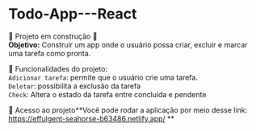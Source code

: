 # Todo-App---React
:construction: Projeto em construção :construction:
<br><strong>Objetivo:</strong> Construir um app onde o usuário possa criar, excluir e marcar uma tarefa como pronta.

:hammer: Funcionalidades do projeto:
<br>`Adicionar tarefa`: permite que o usuário crie uma tarefa.
<br>`Deletar`: possibilita a exclusão da tarefa
<br>`Check`: Altera o estado da tarefa entre concluída e pendente

📁 Acesso ao projeto**Você pode rodar a aplicação por meio desse link: https://effulgent-seahorse-b63486.netlify.app/ **
